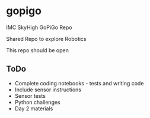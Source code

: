 # gopigo
IMC SkyHigh GoPiGo Repo

Shared Repo to explore Robotics 

This repo should be open

## ToDo

* Complete coding notebooks - tests and writing code
* Include sensor instructions
* Sensor tests
* Python challenges
* Day 2 materials